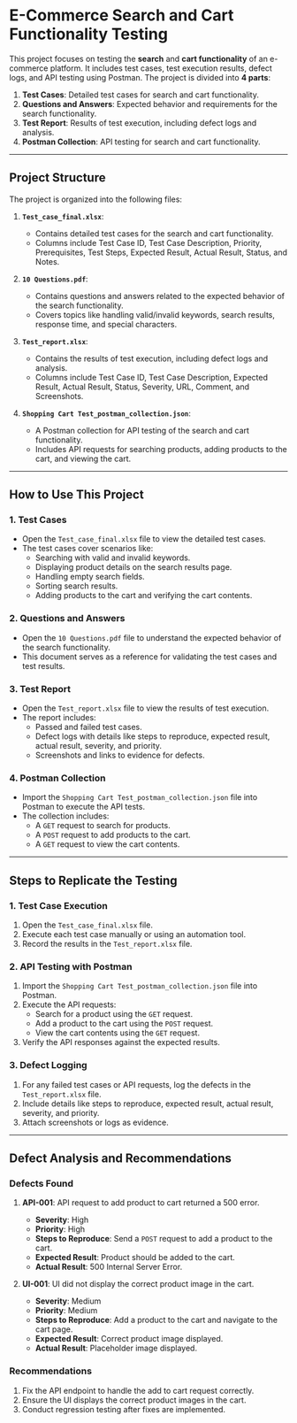 # E-Commerce Search and Cart Functionality Testing

This project focuses on testing the **search** and **cart functionality** of an e-commerce platform. It includes test cases, test execution results, defect logs, and API testing using Postman. The project is divided into **4 parts**:

1. **Test Cases**: Detailed test cases for search and cart functionality.
2. **Questions and Answers**: Expected behavior and requirements for the search functionality.
3. **Test Report**: Results of test execution, including defect logs and analysis.
4. **Postman Collection**: API testing for search and cart functionality.

---

## Project Structure

The project is organized into the following files:

1. **`Test_case_final.xlsx`**:
   - Contains detailed test cases for the search and cart functionality.
   - Columns include Test Case ID, Test Case Description, Priority, Prerequisites, Test Steps, Expected Result, Actual Result, Status, and Notes.

2. **`10 Questions.pdf`**:
   - Contains questions and answers related to the expected behavior of the search functionality.
   - Covers topics like handling valid/invalid keywords, search results, response time, and special characters.

3. **`Test_report.xlsx`**:
   - Contains the results of test execution, including defect logs and analysis.
   - Columns include Test Case ID, Test Case Description, Expected Result, Actual Result, Status, Severity, URL, Comment, and Screenshots.

4. **`Shopping Cart Test_postman_collection.json`**:
   - A Postman collection for API testing of the search and cart functionality.
   - Includes API requests for searching products, adding products to the cart, and viewing the cart.

---

## How to Use This Project

### 1. Test Cases
- Open the `Test_case_final.xlsx` file to view the detailed test cases.
- The test cases cover scenarios like:
  - Searching with valid and invalid keywords.
  - Displaying product details on the search results page.
  - Handling empty search fields.
  - Sorting search results.
  - Adding products to the cart and verifying the cart contents.

### 2. Questions and Answers
- Open the `10 Questions.pdf` file to understand the expected behavior of the search functionality.
- This document serves as a reference for validating the test cases and test results.

### 3. Test Report
- Open the `Test_report.xlsx` file to view the results of test execution.
- The report includes:
  - Passed and failed test cases.
  - Defect logs with details like steps to reproduce, expected result, actual result, severity, and priority.
  - Screenshots and links to evidence for defects.

### 4. Postman Collection
- Import the `Shopping Cart Test_postman_collection.json` file into Postman to execute the API tests.
- The collection includes:
  - A `GET` request to search for products.
  - A `POST` request to add products to the cart.
  - A `GET` request to view the cart contents.

---

## Steps to Replicate the Testing

### 1. Test Case Execution
1. Open the `Test_case_final.xlsx` file.
2. Execute each test case manually or using an automation tool.
3. Record the results in the `Test_report.xlsx` file.

### 2. API Testing with Postman
1. Import the `Shopping Cart Test_postman_collection.json` file into Postman.
2. Execute the API requests:
   - Search for a product using the `GET` request.
   - Add a product to the cart using the `POST` request.
   - View the cart contents using the `GET` request.
3. Verify the API responses against the expected results.

### 3. Defect Logging
1. For any failed test cases or API requests, log the defects in the `Test_report.xlsx` file.
2. Include details like steps to reproduce, expected result, actual result, severity, and priority.
3. Attach screenshots or logs as evidence.

---

## Defect Analysis and Recommendations

### Defects Found
1. **API-001**: API request to add product to cart returned a 500 error.
   - **Severity**: High
   - **Priority**: High
   - **Steps to Reproduce**: Send a `POST` request to add a product to the cart.
   - **Expected Result**: Product should be added to the cart.
   - **Actual Result**: 500 Internal Server Error.

2. **UI-001**: UI did not display the correct product image in the cart.
   - **Severity**: Medium
   - **Priority**: Medium
   - **Steps to Reproduce**: Add a product to the cart and navigate to the cart page.
   - **Expected Result**: Correct product image displayed.
   - **Actual Result**: Placeholder image displayed.

### Recommendations
1. Fix the API endpoint to handle the add to cart request correctly.
2. Ensure the UI displays the correct product images in the cart.
3. Conduct regression testing after fixes are implemented.
